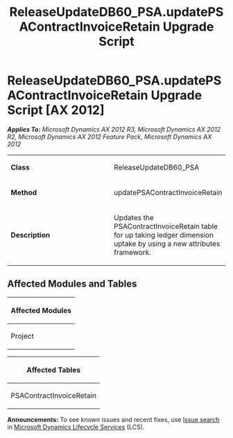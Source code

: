 ﻿---
title: ReleaseUpdateDB60_PSA.updatePSAContractInvoiceRetain Upgrade Script
TOCTitle: ReleaseUpdateDB60_PSA.updatePSAContractInvoiceRetain Upgrade Script
ms:assetid: 6b8c7aa4-3853-7c5b-8a95-5a10d8898602
ms:mtpsurl: https://msdn.microsoft.com/en-us/library/JJ685694(v=AX.60)
ms:contentKeyID: 49708895
ms.date: 05/18/2015
mtps_version: v=AX.60
---

# ReleaseUpdateDB60\_PSA.updatePSAContractInvoiceRetain Upgrade Script [AX 2012]


_**Applies To:** Microsoft Dynamics AX 2012 R3, Microsoft Dynamics AX 2012 R2, Microsoft Dynamics AX 2012 Feature Pack, Microsoft Dynamics AX 2012_

<table>
<colgroup>
<col style="width: 50%" />
<col style="width: 50%" />
</colgroup>
<tbody>
<tr class="odd">
<td><p><strong>Class</strong></p></td>
<td><p>ReleaseUpdateDB60_PSA</p></td>
</tr>
<tr class="even">
<td><p><strong>Method</strong></p></td>
<td><p>updatePSAContractInvoiceRetain</p></td>
</tr>
<tr class="odd">
<td><p><strong>Description</strong></p></td>
<td><p>Updates the PSAContractInvoiceRetain table for up taking ledger dimension uptake by using a new attributes framework.</p></td>
</tr>
</tbody>
</table>


## Affected Modules and Tables

<table>
<colgroup>
<col style="width: 100%" />
</colgroup>
<thead>
<tr class="header">
<th><p>Affected Modules</p></th>
</tr>
</thead>
<tbody>
<tr class="odd">
<td><p>Project</p></td>
</tr>
</tbody>
</table>


<table>
<colgroup>
<col style="width: 100%" />
</colgroup>
<thead>
<tr class="header">
<th><p>Affected Tables</p></th>
</tr>
</thead>
<tbody>
<tr class="odd">
<td><p>PSAContractInvoiceRetain</p></td>
</tr>
</tbody>
</table>

  
**Announcements:** To see known issues and recent fixes, use [Issue search](http://go.microsoft.com/fwlink/?linkid=389258) in [Microsoft Dynamics Lifecycle Services](http://go.microsoft.com/fwlink/?linkid=306505) (LCS).

